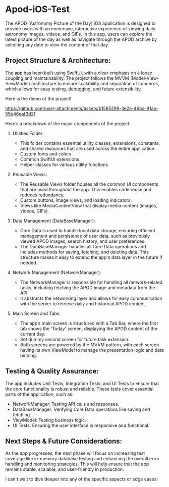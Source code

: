 # Apod-iOS-Test
The APOD (Astronomy Picture of the Day) iOS application is designed to provide users with an immersive, interactive experience of viewing daily astronomy images, videos, and GIFs. In this app, users can explore the latest picture of the day as well as navigate through the APOD archive by selecting any date to view the content of that day.

## Project Structure & Architecture:
The app has been built using SwiftUI, with a clear emphasis on a loose coupling and maintainability. The project follows the MVVM (Model-View-ViewModel) architecture to ensure scalability and separation of concerns, which allows for easy testing, debugging, and future extensibility.

Here is the demo of the project!

https://github.com/user-attachments/assets/b1585299-3e2a-46ba-91aa-55b46eaf3d2f

Here’s a breakdown of the major components of the project:

1. Utilities Folder:
   - This folder contains essential utility classes, extensions, constants, and shared resources that are used across the entire application.
   - Custom fonts and colors
   - Common SwiftUI extensions
   - Helper classes for various utility functions

2. Reusable Views:
   - The Reusable Views folder houses all the common UI components that are used throughout the app. This enables code reuse and reduces redundancy.
   - Custom buttons, image views, and loading indicators.
   - Views like MediaContentView that display media content (images, videos, GIFs).

3. Data Management (DataBaseManager):
   - Core Data is used to handle local data storage, ensuring efficient management and persistence of user data, such as previously viewed APOD images, search history, and user preferences.
   - The DataBaseManager handles all Core Data operations and includes methods for saving, fetching, and deleting data. This structure makes it easy to extend the app's data layer in the future if needed.

4. Network Management (NetworkManager):
   - The NetworkManager is responsible for handling all network-related tasks, including fetching the APOD image and metadata from the API.
   - It abstracts the networking layer and allows for easy communication with the server to retrieve daily and historical APOD content.

6. Main Screen and Tabs:
   - The app’s main screen is structured with a Tab Bar, where the first tab shows the 'Today' screen, displaying the APOD content of the current day.
   - Set dummy second screen for future task extension.
   - Both screens are powered by the MVVM pattern, with each screen having its own ViewModel to manage the presentation logic and data binding.

## Testing & Quality Assurance:
The app includes Unit Tests, Integration Tests, and UI Tests to ensure that the core functionality is robust and reliable. These tests cover essential parts of the application, such as:
- NetworkManager: Testing API calls and responses.
- DataBaseManager: Verifying Core Data operations like saving and fetching.
- ViewModel: Testing business logic.
- UI Tests: Ensuring the user interface is responsive and functional.

## Next Steps & Future Considerations:
As the app progresses, the next phase will focus on increasing test coverage like in-memory database testing and enhancing the overall error handling and monitoring strategies. This will help ensure that the app remains stable, scalable, and user-friendly in production.

I can't wait to dive deeper into any of the specific aspects or edge cases!












